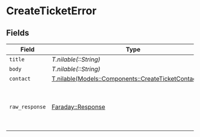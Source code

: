 # CreateTicketError


## Fields

| Field                                                                                                      | Type                                                                                                       | Required                                                                                                   | Description                                                                                                |
| ---------------------------------------------------------------------------------------------------------- | ---------------------------------------------------------------------------------------------------------- | ---------------------------------------------------------------------------------------------------------- | ---------------------------------------------------------------------------------------------------------- |
| `title`                                                                                                    | *T.nilable(::String)*                                                                                      | :heavy_minus_sign:                                                                                         | N/A                                                                                                        |
| `body`                                                                                                     | *T.nilable(::String)*                                                                                      | :heavy_minus_sign:                                                                                         | N/A                                                                                                        |
| `contact`                                                                                                  | [T.nilable(Models::Components::CreateTicketContactError)](../../models/shared/createticketcontacterror.md) | :heavy_minus_sign:                                                                                         | N/A                                                                                                        |
| `raw_response`                                                                                             | [Faraday::Response](https://www.rubydoc.info/gems/faraday/Faraday/Response)                                | :heavy_minus_sign:                                                                                         | Raw HTTP response; suitable for custom response parsing                                                    |